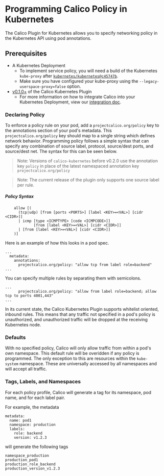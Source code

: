 # Programming Calico Policy in Kubernetes
The Calico Plugin for Kubernetes allows you to specify networking policy in the Kubernetes API using pod annotations. 

## Prerequisites
* A Kubernetes Deployment
    - To implement service policy, you will need a build of the Kubernetes `kube-proxy` after [`kubernetes/kubernetes@c45747b`](https://github.com/kubernetes/kubernetes/commit/c45747bfad303c99c202e33ce8d470a1d2d4fcc4).
    - Make sure you have configured your kube-proxy using the `--legacy-userspace-proxy=false` option.
* [v0.1.0+](https://github.com/projectcalico/calico-kubernetes/releases) of the Calico Kubernetes Plugin
    - For more information on how to integrate Calico into your Kubernetes Deployment, view our [integration doc](KubernetesIntegration.md).

### Declaring Policy
To enforce a policy rule on your pod, add a `projectcalico.org/policy` key to the annotations section of your pod's metadata. This `projectcalico.org/policy` key should map to a single string which defines network behavior. Programming policy follows a simple syntax that can specify any combination of source label, protocol, source/dest ports, and source/dest net. The syntax for this can be seen below.

>Note: Versions of `calico-kubernetes` before v0.2.0 use the annotation key `policy` in place of the latest namespaced annotation key `projectcalico.org/policy`

>Note: The current release of the plugin only supports one source label per rule.

##### Policy Syntax
```
    allow [(
      (tcp|udp) [from [ports <PORTS>] [label <KEY>=<VAL>] [cidr <CIDR>]]
      | icmp [type <ICMPTYPE> [code <ICMPCODE>]]
             [from [label <KEY>=<VAL>] [cidr <CIDR>]]
      | [from [label <KEY>=<VAL>] [cidr <CIDR>]]
    )]
```


Here is an example of how this looks in a pod spec.
```
...
  metadata:
    annotations:
      projectcalico.org/policy: "allow tcp from label role=backend"
...
```

You can specify multiple rules by separating them with semicolons.
```
...
      projectcalico.org/policy: "allow from label role=backend; allow tcp to ports 4001,443"
...
```
In its current state, the Calico Kubernetes Plugin supports whitelist oriented, inbound rules. This means that any traffic not specified in a pod's policy is unauthorized, and unauthorized traffic will be dropped at the receiving Kubernetes node.

### Defaults
With no specified policy, Calico will only allow traffic from within a pod's own namespace. This default rule will be overidden if any policy is programmed. The only exception to this are resources within the `kube-system` namespace. These are universally accessed by all namespaces and will accept all traffic.

### Tags, Labels, and Namespaces
For each policy profile, Calico will generate a tag for its namespace, pod name, and for each label pair.

For example, the metadata
```
metadata:
  name: pod1
  namespace: production
  labels:
    role: backend
    version: v1.2.3
```

will generate the following tags
```
namespace_production
production_pod1
production_role_backend
production_version_v1.2.3
```
